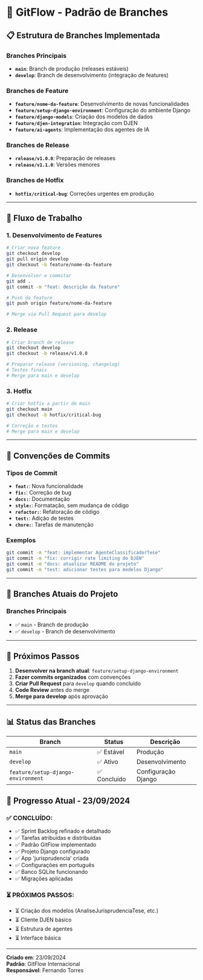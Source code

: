 # 🌿 GitFlow - Padrão de Branches

## 📋 **Estrutura de Branches Implementada**

### **Branches Principais**
- **`main`**: Branch de produção (releases estáveis)
- **`develop`**: Branch de desenvolvimento (integração de features)

### **Branches de Feature**
- **`feature/nome-da-feature`**: Desenvolvimento de novas funcionalidades
- **`feature/setup-django-environment`**: Configuração do ambiente Django
- **`feature/django-models`**: Criação dos modelos de dados
- **`feature/djen-integration`**: Integração com DJEN
- **`feature/ai-agents`**: Implementação dos agentes de IA

### **Branches de Release**
- **`release/v1.0.0`**: Preparação de releases
- **`release/v1.1.0`**: Versões menores

### **Branches de Hotfix**
- **`hotfix/critical-bug`**: Correções urgentes em produção

---

## 🔄 **Fluxo de Trabalho**

### **1. Desenvolvimento de Features**
```bash
# Criar nova feature
git checkout develop
git pull origin develop
git checkout -b feature/nome-da-feature

# Desenvolver e commitar
git add .
git commit -m "feat: descrição da feature"

# Push da feature
git push origin feature/nome-da-feature

# Merge via Pull Request para develop
```

### **2. Release**
```bash
# Criar branch de release
git checkout develop
git checkout -b release/v1.0.0

# Preparar release (versioning, changelog)
# Testes finais
# Merge para main e develop
```

### **3. Hotfix**
```bash
# Criar hotfix a partir de main
git checkout main
git checkout -b hotfix/critical-bug

# Correção e testes
# Merge para main e develop
```

---

## 📝 **Convenções de Commits**

### **Tipos de Commit**
- **`feat:`**: Nova funcionalidade
- **`fix:`**: Correção de bug
- **`docs:`**: Documentação
- **`style:`**: Formatação, sem mudança de código
- **`refactor:`**: Refatoração de código
- **`test:`**: Adição de testes
- **`chore:`**: Tarefas de manutenção

### **Exemplos**
```bash
git commit -m "feat: implementar AgenteClassificadorTese"
git commit -m "fix: corrigir rate limiting do DJEN"
git commit -m "docs: atualizar README do projeto"
git commit -m "test: adicionar testes para modelos Django"
```

---

## 🎯 **Branches Atuais do Projeto**

### **Branches Principais**
- ✅ `main` - Branch de produção
- ✅ `develop` - Branch de desenvolvimento


---

## 🚀 **Próximos Passos**

1. **Desenvolver na branch atual**: `feature/setup-django-environment`
2. **Fazer commits organizados** com convenções
3. **Criar Pull Request** para `develop` quando concluído
4. **Code Review** antes do merge
5. **Merge para develop** após aprovação

---

## 📊 **Status das Branches**

| Branch | Status | Descrição |
|--------|--------|-----------|
| `main` | ✅ Estável | Produção |
| `develop` | ✅ Ativo | Desenvolvimento |
| `feature/setup-django-environment` | ✅ Concluído | Configuração Django |

## 🎯 **Progresso Atual - 23/09/2024**

### **✅ CONCLUÍDO:**
- ✅ Sprint Backlog refinado e detalhado
- ✅ Tarefas atribuídas e distribuídas
- ✅ Padrão GitFlow implementado
- ✅ Projeto Django configurado
- ✅ App 'jurisprudencia' criada
- ✅ Configurações em português
- ✅ Banco SQLite funcionando
- ✅ Migrações aplicadas



### **⏳ PRÓXIMOS PASSOS:**
- ⏳ Criação dos modelos (AnaliseJurisprudenciaTese, etc.)
- ⏳ Cliente DJEN básico
- ⏳ Estrutura de agentes
- ⏳ Interface básica

---

**Criado em**: 23/09/2024  
**Padrão**: GitFlow Internacional  
**Responsável**: Fernando Torres
